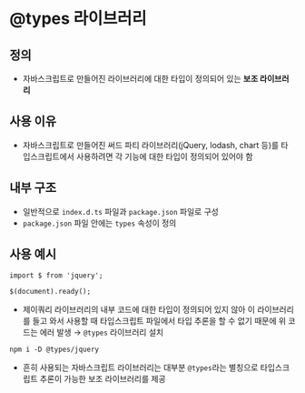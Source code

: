 # @types 라이브러리
## 정의
- 자바스크립트로 만들어진 라이브러리에 대한 타입이 정의되어 있는 **보조 라이브러리**


## 사용 이유
- 자바스크립트로 만들어진 써드 파티 라이브러리(jQuery, lodash, chart 등)를 타입스크립트에서 사용하려면 각 기능에 대한 타입이 정의되어 있어야 함

## 내부 구조
- 일반적으로 `index.d.ts` 파일과 `package.json` 파일로 구성
- `package.json` 파일 안에는 `types` 속성이 정의

## 사용 예시
```
import $ from 'jquery';

$(document).ready();
```
- 제이쿼리 라이브러리의 내부 코드에 대한 타입이 정의되어 있지 않아 이 라이브러리를 들고 와서 사용할 때 타입스크립트 파일에서 타입 추론을 할 수 없기 때문에 위 코드는 에러 발생
→ `@types` 라이브러리 설치

```
npm i -D @types/jquery
```
- 흔히 사용되는 자바스크립트 라이브러리는 대부분 `@types`라는 별칭으로 타입스크립트 추론이 가능한 보조 라이브러리를 제공
